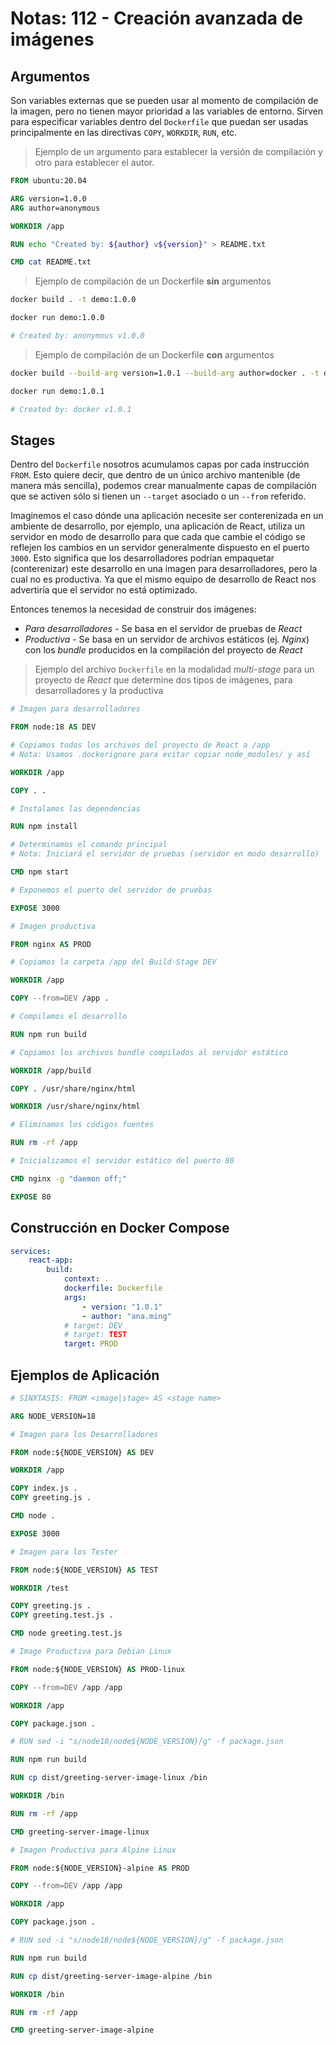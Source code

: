 # Notas: 112 - Creación avanzada de imágenes

## Argumentos

Son variables externas que se pueden usar al momento de compilación de la imagen, pero no tienen mayor prioridad a las variables de entorno. Sirven para especificar variables dentro del `Dockerfile` que puedan ser usadas principalmente en las directivas `COPY`, `WORKDIR`, `RUN`, etc.

> Ejemplo de un argumento para establecer la versión de compilación y otro para establecer el autor.

```dockerfile
FROM ubuntu:20.04

ARG version=1.0.0
ARG author=anonymous

WORKDIR /app

RUN echo "Created by: ${author} v${version}" > README.txt

CMD cat README.txt
```

> Ejemplo de compilación de un Dockerfile **sin** argumentos

```bash
docker build . -t demo:1.0.0

docker run demo:1.0.0

# Created by: anonymous v1.0.0
```

> Ejemplo de compilación de un Dockerfile **con** argumentos

```bash
docker build --build-arg version=1.0.1 --build-arg author=docker . -t demo:1.0.1

docker run demo:1.0.1

# Created by: docker v1.0.1
```

## Stages

Dentro del `Dockerfile` nosotros acumulamos capas por cada instrucción `FROM`. Esto quiere decir, que dentro de un único archivo mantenible (de manera más sencilla), podemos crear manualmente capas de compilación que se activen sólo si tienen un `--target` asociado o un `--from` referido.

Imaginemos el caso dónde una aplicación necesite ser conterenizada en un ambiente de desarrollo, por ejemplo, una aplicación de React, utiliza un servidor en modo de desarrollo para que cada que cambie el código se reflejen los cambios en un servidor generalmente dispuesto en el puerto `3000`. Esto significa que los desarrolladores podrían empaquetar (conterenizar) este desarrollo en una imagen para desarrolladores, pero la cual no es productiva. Ya que el mismo equipo de desarrollo de React nos advertiría que el servidor no está optimizado.

Entonces tenemos la necesidad de construir dos imágenes:

* *Para desarrolladores* - Se basa en el servidor de pruebas de *React*
* *Productiva* - Se basa en un servidor de archivos estáticos (ej. *Nginx*) con los *bundle* producidos en la compilación del proyecto de *React*

> Ejemplo del archivo `Dockerfile` en la modalidad *multi-stage* para un proyecto de *React* que determine dos tipos de imágenes, para desarrolladores y la productiva

```Dockerfile
# Imagen para desarrolladores

FROM node:18 AS DEV

# Copiamos todos los archivos del proyecto de React a /app
# Nota: Usamos .dockerignore para evitar copiar node_modules/ y así

WORKDIR /app

COPY . .

# Instalamos las dependencias

RUN npm install

# Determinamos el comando principal
# Nota: Iniciará el servidor de pruebas (servidor en modo desarrollo)

CMD npm start

# Exponemos el puerto del servidor de pruebas

EXPOSE 3000

# Imagen productiva

FROM nginx AS PROD

# Copiamos la carpeta /app del Build-Stage DEV

WORKDIR /app

COPY --from=DEV /app .

# Compilamos el desarrollo

RUN npm run build

# Copiamos los archivos bundle compilados al servidor estático

WORKDIR /app/build

COPY . /usr/share/nginx/html

WORKDIR /usr/share/nginx/html

# Eliminamos los códigos fuentes

RUN rm -rf /app

# Inicializamos el servidor estático del puerto 80

CMD nginx -g "daemon off;"

EXPOSE 80
```

## Construcción en Docker Compose

```yaml
services:
    react-app:
        build:
            context: .
            dockerfile: Dockerfile
            args:
                - version: "1.0.1"
                - author: "ana.ming"
            # target: DEV
            # target: TEST
            target: PROD
```

## Ejemplos de Aplicación

```Dockerfile
# SINXTASIS: FROM <image|stage> AS <stage name> 

ARG NODE_VERSION=18

# Imagen para los Desarrolladores

FROM node:${NODE_VERSION} AS DEV

WORKDIR /app

COPY index.js .
COPY greeting.js .

CMD node .

EXPOSE 3000

# Imagen para los Tester

FROM node:${NODE_VERSION} AS TEST

WORKDIR /test

COPY greeting.js .
COPY greeting.test.js .

CMD node greeting.test.js

# Image Productiva para Debian Linux

FROM node:${NODE_VERSION} AS PROD-linux

COPY --from=DEV /app /app

WORKDIR /app

COPY package.json .

# RUN sed -i "s/node18/node${NODE_VERSION}/g" -f package.json

RUN npm run build

RUN cp dist/greeting-server-image-linux /bin

WORKDIR /bin

RUN rm -rf /app

CMD greeting-server-image-linux

# Imagen Productiva para Alpine Linux

FROM node:${NODE_VERSION}-alpine AS PROD

COPY --from=DEV /app /app

WORKDIR /app

COPY package.json .

# RUN sed -i "s/node18/node${NODE_VERSION}/g" -f package.json

RUN npm run build

RUN cp dist/greeting-server-image-alpine /bin

WORKDIR /bin

RUN rm -rf /app

CMD greeting-server-image-alpine
```